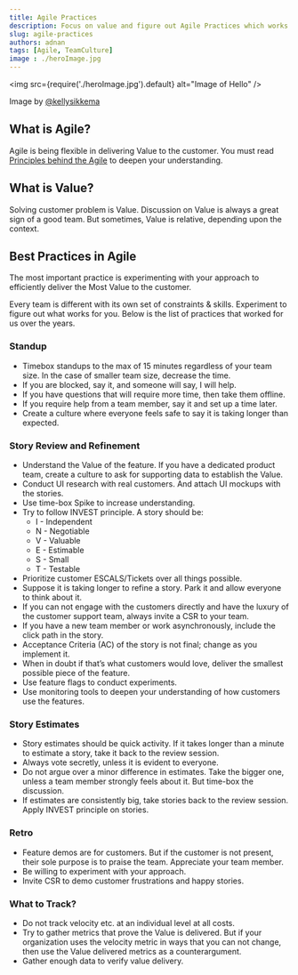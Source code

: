 ```yaml
---
title: Agile Practices
description: Focus on value and figure out Agile Practices which works for your team 
slug: agile-practices
authors: adnan
tags: [Agile, TeamCulture]
image : ./heroImage.jpg
---
```

<head>
  <meta name="og:image" content="{require('./heroImage.jpg').default}" />
</head>

<img
src={require('./heroImage.jpg').default}
alt="Image of Hello"
/>

Image by [@kellysikkema](https://unsplash.com/@kellysikkema)



## What is Agile?

Agile is being flexible in delivering Value to the customer. You must read [Principles behind the Agile](https://agilemanifesto.org/principles.html) to deepen your understanding.

## What is Value?

Solving customer problem is Value. Discussion on Value is always a great sign of a good team. But sometimes, Value is relative, depending upon the context.

## Best Practices in Agile

The most important practice is experimenting with your approach to efficiently deliver the Most Value to the customer.
<!--truncate-->
Every team is different with its own set of constraints & skills. Experiment to figure out what works for you. Below is the list of practices that worked for us over the years.

### Standup

- Timebox standups to the max of 15 minutes regardless of your team size. In the case of smaller team size, decrease the time.
- If you are blocked, say it, and someone will say, I will help.
- If you have questions that will require more time, then take them offline.
- If you require help from a team member, say it and set up a time later.
- Create a culture where everyone feels safe to say it is taking longer than expected.

### Story Review and Refinement

- Understand the Value of the feature. If you have a dedicated product team, create a culture to ask for supporting data to establish the Value.
- Conduct UI research with real customers. And attach UI mockups with the stories.
- Use time-box Spike to increase understanding.
- Try to follow INVEST principle. A story should be: 
    - I - Independent
    - N - Negotiable
    - V - Valuable
    - E - Estimable
    - S - Small
    - T - Testable
- Prioritize customer ESCALS/Tickets over all things possible.
- Suppose it is taking longer to refine a story. Park it and allow everyone to think about it.
- If you can not engage with the customers directly and have the luxury of the customer support team, always invite a CSR to your team.
- If you have a new team member or work asynchronously, include the click path in the story.
- Acceptance Criteria (AC) of the story is not final; change as you implement it.
- When in doubt if that’s what customers would love, deliver the smallest possible piece of the feature.
- Use feature flags to conduct experiments.
- Use monitoring tools to deepen your understanding of how customers use the features.

### Story Estimates

- Story estimates should be quick activity. If it takes longer than a minute to estimate a story, take it back to the review session.
- Always vote secretly, unless it is evident to everyone.
- Do not argue over a minor difference in estimates. Take the bigger one, unless a team member strongly feels about it. But time-box the discussion.
- If estimates are consistently big, take stories back to the review session. Apply INVEST principle on stories.

### Retro

- Feature demos are for customers. But if the customer is not present, their sole purpose is to praise the team. Appreciate your team member.
- Be willing to experiment with your approach.
- Invite CSR to demo customer frustrations and happy stories.

### What to Track?

- Do not track velocity etc. at an individual level at all costs. 
- Try to gather metrics that prove the Value is delivered. But if your organization uses the velocity metric in ways that you can not change, then use the Value delivered metrics as a counterargument.
- Gather enough data to verify value delivery.
